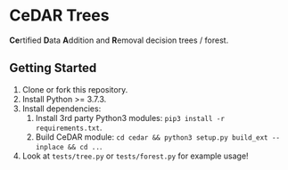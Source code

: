 # CeDAR Trees

**Ce**rtified **D**ata **A**ddition and **R**emoval decision trees / forest.

Getting Started
---
1. Clone or fork this repository.
2. Install Python >= 3.7.3.
3. Install dependencies:
    1. Install 3rd party Python3 modules: `pip3 install -r requirements.txt`.
    2. Build CeDAR module: `cd cedar && python3 setup.py build_ext --inplace && cd ..`.
4. Look at `tests/tree.py` or `tests/forest.py` for example usage!
